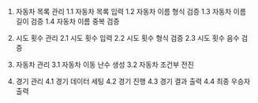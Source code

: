 1. 자동차 목록 관리
   1.1 자동차 목록 입력
   1.2 자동차 이름 형식 검증
   1.3 자동차 이름 길이 검증
   1.4 자동차 이름 중복 검증

2. 시도 횟수 관리
   2.1 시도 횟수 입력
   2.2 시도 횟수 형식 검증
   2.3 시도 횟수 음수 검증

3. 자동차 관리
   3.1 자동차 이동 난수 생성
   3.2 자동차 조건부 전진

4. 경기 관리
   4.1 경기 데이터 세팅
   4.2 경기 진행
   4.3 경기 결과 출력
   4.4 최종 우승자 출력
